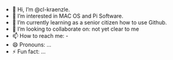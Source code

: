 - 👋 Hi, I’m @cl-kraenzle.
- 👀 I’m interested in MAC OS and Pi Software.
- 🌱 I’m currently learning as a senior citizen how to use Github.
- 💞️ I’m looking to collaborate on: not yet clear to me
- 📫 How to reach me: -
- 😄 Pronouns: ...
- ⚡ Fun fact: ...

<!---
cl-kraenzle/cl-kraenzle is a ✨ special ✨ repository because its `README.md` (this file) appears on your GitHub profile.
You can click the Preview link to take a look at your changes.
--->
